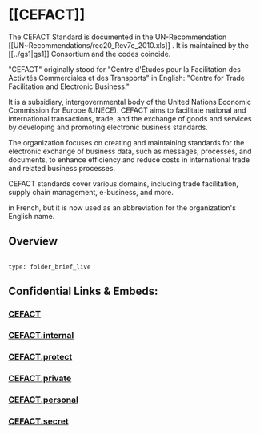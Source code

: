 ﻿# [[CEFACT]] 

The CEFACT Standard is documented in the UN-Recommendation [[UN~Recommendations/rec20_Rev7e_2010.xls]] . 
It is maintained by the [[../gs1|gs1]] Consortium and the codes coincide. 

"CEFACT" originally stood for "Centre d'Études pour la Facilitation des Activités Commerciales et des Transports" in English: "Centre for Trade Facilitation and Electronic Business." 

It is a subsidiary, intergovernmental body of the United Nations Economic Commission for Europe (UNECE). 
CEFACT aims to facilitate national and international transactions, trade, 
and the exchange of goods and services by developing and promoting electronic business standards.

The organization focuses on creating and maintaining standards for the electronic exchange of business data, 
such as messages, processes, and documents, 
to enhance efficiency and reduce costs in international trade and related business processes. 

CEFACT standards cover various domains, including trade facilitation, 
supply chain management, e-business, and more.

in French, but it is now used as an abbreviation for the organization's English name.
## Overview


```folderv
```

```ccard
type: folder_brief_live
```
 


## Confidential Links & Embeds: 

### [CEFACT](/_public/UN(United_Nations)/CEFACT.md) 

### [CEFACT.internal](/_internal/UN(United_Nations)/CEFACT.internal.md) 

### [CEFACT.protect](/_protect/UN(United_Nations)/CEFACT.protect.md) 

### [CEFACT.private](/_private/UN(United_Nations)/CEFACT.private.md) 

### [CEFACT.personal](/_personal/UN(United_Nations)/CEFACT.personal.md) 

### [CEFACT.secret](/_secret/UN(United_Nations)/CEFACT.secret.md) 
